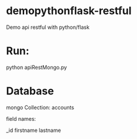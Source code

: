 # demopythonflask-restful

Demo api restful with python/flask


# Run:

python apiRestMongo.py


# Database

mongo Collection: accounts

field names:

_id
firstname
lastname
